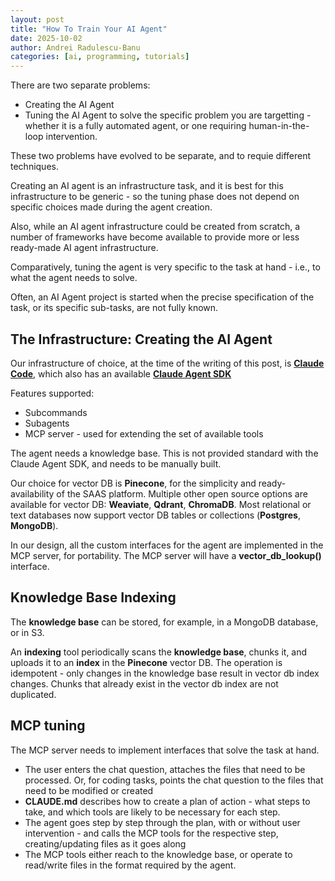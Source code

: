 ```yaml
---
layout: post
title: "How To Train Your AI Agent"
date: 2025-10-02
author: Andrei Radulescu-Banu
categories: [ai, programming, tutorials]
---
```


There are two separate problems:
- Creating the AI Agent 
- Tuning the AI Agent to solve the specific problem you are targetting - whether it is a fully automated agent, or one requiring human-in-the-loop intervention.

These two problems have evolved to be separate, and to requie different techniques.

Creating an AI agent is an infrastructure task, and it is best for this infrastructure to be generic - so the tuning phase does not depend on specific choices made during the agent creation.

Also, while an AI agent infrastructure could be created from scratch, a number of frameworks have become available to provide more or less ready-made AI agent infrastructure.

Comparatively, tuning the agent is very specific to the task at hand - i.e., to what the agent needs to solve.

Often, an AI Agent project is started when the precise specification of the task, or its specific sub-tasks, are not fully known. 

## __The Infrastructure__: Creating the AI Agent

Our infrastructure of choice, at the time of the writing of this post, is [__Claude Code__](https://docs.claude.com/en/docs/claude-code/overview), which also has an available [__Claude Agent SDK__](https://www.anthropic.com/engineering/building-agents-with-the-claude-agent-sdk)

Features supported:
* Subcommands
* Subagents
* MCP server - used for extending the set of available tools

The agent needs a knowledge base. This is not provided standard with the Claude Agent SDK, and needs to be manually built.

Our choice for vector DB is __Pinecone__, for the simplicity and ready-availability of the SAAS platform. Multiple other open source options are available for vector DB: __Weaviate__, __Qdrant__, __ChromaDB__. Most relational or text databases now support vector DB tables or collections (__Postgres__, __MongoDB__).

In our design, all the custom interfaces for the agent are implemented in the MCP server, for portability. The MCP server will have a __vector_db_lookup()__ interface.

## Knowledge Base Indexing

The __knowledge base__ can be stored, for example, in a MongoDB database, or in S3. 

An __indexing__ tool periodically scans the __knowledge base__, chunks it, and uploads it to an __index__ in the __Pinecone__ vector DB. The operation is idempotent - only changes in the knowledge base result in vector db index changes. Chunks that already exist in the vector db index are not duplicated.

## MCP tuning

The MCP server needs to implement interfaces that solve the task at hand.
- The user enters the chat question, attaches the files that need to be processed. Or, for coding tasks, points the chat question to the files that need to be modified or created
- __CLAUDE.md__ describes how to create a plan of action - what steps to take, and which tools are likely to be necessary for each step.
- The agent goes step by step through the plan, with or without user intervention - and calls the MCP tools for the respective step, creating/updating files as it goes along
- The MCP tools either reach to the knowledge base, or operate to read/write files in the format required by the agent.